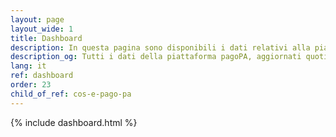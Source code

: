 ```yaml
---
layout: page
layout_wide: 1
title: Dashboard
description: In questa pagina sono disponibili i dati relativi alla piattaforma dei pagamenti pagoPA, aggiornati quotidianamente. Puoi consultare nel dettaglio il numero e l'andamento delle transazioni e del controvalore economico, oltre a una panoramica dei principali Enti pubblici e Prestatori di Servizi di Pagamento (PSP) attivi.
description_og: Tutti i dati della piattaforma pagoPA, aggiornati quotidianamente
lang: it
ref: dashboard
order: 23
child_of_ref: cos-e-pago-pa
---
```


{% include dashboard.html %}

